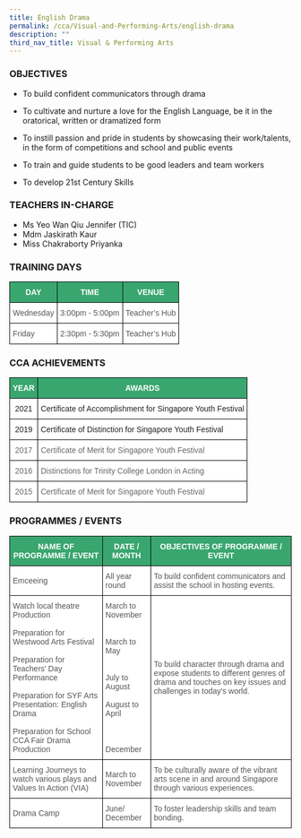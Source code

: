 ```yaml
---
title: English Drama
permalink: /cca/Visual-and-Performing-Arts/english-drama
description: ""
third_nav_title: Visual & Performing Arts
---
```

### OBJECTIVES

*   To build confident communicators through drama
*   To cultivate and nurture a love for the English Language, be it in the oratorical, written or dramatized form
*   To instill passion and pride in students by showcasing their work/talents, in the form of competitions and school and public events  
    
*   To train and guide students to be good leaders and team workers
*   To develop 21st Century Skills

  

### TEACHERS IN-CHARGE

*   Ms Yeo Wan Qiu Jennifer (TIC)
*   Mdm Jaskirath Kaur
*   Miss Chakraborty Priyanka   
    

  

### TRAINING DAYS
<style type="text/css">
.tg  {border-collapse:collapse;border-spacing:0;}
.tg td{border-color:black;border-style:solid;border-width:1px;font-family:Arial, sans-serif;font-size:14px;
  overflow:hidden;padding:10px 5px;word-break:normal;}
.tg th{border-color:black;border-style:solid;border-width:1px;font-family:Arial, sans-serif;font-size:14px;
  font-weight:normal;overflow:hidden;padding:10px 5px;word-break:normal;}
.tg .tg-k0s0{background-color:#3AA66F;color:#FFF;font-weight:bold;text-align:center;vertical-align:middle}
.tg .tg-mwz3{background-color:#FFF;color:#565656;text-align:left;vertical-align:middle}
</style>
<table class="tg">
<thead>
  <tr>
    <th class="tg-k0s0"><span style="color:#FFF;background-color:#3AA66F">DAY</span></th>
    <th class="tg-k0s0"><span style="color:#FFF;background-color:#3AA66F">TIME</span></th>
    <th class="tg-k0s0"><span style="color:#FFF;background-color:#3AA66F">VENUE</span></th>
  </tr>
</thead>
<tbody>
  <tr>
    <td class="tg-mwz3"><span style="color:#565656">Wednesday</span></td>
    <td class="tg-mwz3"><span style="color:#565656">3:00pm - 5:00pm</span></td>
    <td class="tg-mwz3"><span style="color:#565656">Teacher’s Hub</span></td>
  </tr>
  <tr>
    <td class="tg-mwz3"><span style="color:#565656">Friday</span></td>
    <td class="tg-mwz3"><span style="color:#565656">2:30pm - 5:30pm</span></td>
    <td class="tg-mwz3"><span style="color:#565656">Teacher’s Hub</span></td>
  </tr>
</tbody>
</table>

### CCA ACHIEVEMENTS

<style type="text/css">
.tg  {border-collapse:collapse;border-spacing:0;}
.tg td{border-color:black;border-style:solid;border-width:1px;font-family:Arial, sans-serif;font-size:14px;
  overflow:hidden;padding:10px 5px;word-break:normal;}
.tg th{border-color:black;border-style:solid;border-width:1px;font-family:Arial, sans-serif;font-size:14px;
  font-weight:normal;overflow:hidden;padding:10px 5px;word-break:normal;}
.tg .tg-k0s0{background-color:#3AA66F;color:#FFF;font-weight:bold;text-align:center;vertical-align:middle}
.tg .tg-a3j2{background-color:#FFF;color:#222;text-align:center;vertical-align:middle}
.tg .tg-1ppo{background-color:#FFF;color:#222;text-align:left;vertical-align:middle}
.tg .tg-tsok{background-color:#FFF;color:#222;text-align:left;vertical-align:top}
.tg .tg-zqva{background-color:#FFF;color:#666;text-align:center;vertical-align:top}
.tg .tg-cmm0{background-color:#FFF;color:#666;text-align:left;vertical-align:top}
</style>
<table class="tg">
<thead>
  <tr>
    <th class="tg-k0s0"><span style="color:#FFF;background-color:#3AA66F">YEAR</span></th>
    <th class="tg-k0s0"><span style="color:#FFF;background-color:#3AA66F">AWARDS</span><br></th>
  </tr>
</thead>
<tbody>
  <tr>
    <td class="tg-a3j2"><span style="color:#222;background-color:#FFF">2021</span></td>
    <td class="tg-1ppo"><span style="color:#222;background-color:#FFF">Certificate of Accomplishment for Singapore Youth Festival</span></td>
  </tr>
  <tr>
    <td class="tg-a3j2"><span style="color:#222;background-color:#FFF">2019</span></td>
    <td class="tg-tsok"><span style="color:#222;background-color:#FFF">Certificate of Distinction for Singapore Youth Festival </span></td>
  </tr>
  <tr>
    <td class="tg-zqva">2017</td>
    <td class="tg-cmm0">Certificate of Merit for Singapore Youth Festival</td>
  </tr>
  <tr>
    <td class="tg-zqva">2016</td>
    <td class="tg-cmm0">Distinctions for Trinity College London in Acting<br></td>
  </tr>
  <tr>
    <td class="tg-zqva">2015</td>
    <td class="tg-cmm0">Certificate of Merit for Singapore Youth Festival</td>
  </tr>
</tbody>
</table>

### PROGRAMMES / EVENTS

<style type="text/css">
.tg  {border-collapse:collapse;border-spacing:0;}
.tg td{border-color:black;border-style:solid;border-width:1px;font-family:Arial, sans-serif;font-size:14px;
  overflow:hidden;padding:10px 5px;word-break:normal;}
.tg th{border-color:black;border-style:solid;border-width:1px;font-family:Arial, sans-serif;font-size:14px;
  font-weight:normal;overflow:hidden;padding:10px 5px;word-break:normal;}
.tg .tg-61iw{background-color:#FFF;color:#F00;text-align:left;vertical-align:top}
.tg .tg-k0s0{background-color:#3AA66F;color:#FFF;font-weight:bold;text-align:center;vertical-align:middle}
.tg .tg-mwz3{background-color:#FFF;color:#565656;text-align:left;vertical-align:middle}
.tg .tg-njgx{background-color:#FFF;color:#565656;text-align:left;vertical-align:top}
</style>
<table class="tg">
<thead>
  <tr>
    <th class="tg-k0s0"><span style="color:#FFF;background-color:#3AA66F">NAME OF PROGRAMME / EVENT</span></th>
    <th class="tg-k0s0"><span style="color:#FFF;background-color:#3AA66F">DATE / MONTH</span></th>
    <th class="tg-k0s0"><span style="color:#FFF;background-color:#3AA66F">OBJECTIVES OF PROGRAMME / EVENT</span></th>
  </tr>
</thead>
<tbody>
  <tr>
    <td class="tg-mwz3"><span style="color:#565656">Emceeing</span></td>
    <td class="tg-mwz3"><span style="color:#565656">All year round</span></td>
    <td class="tg-mwz3"><span style="color:#565656">To build confident communicators and assist the school in hosting events.</span></td>
  </tr>
  <tr>
    <td class="tg-njgx">Watch local theatre Production<br><br>Preparation for Westwood Arts Festival<br><br>Preparation for Teachers' Day Performance<br><br>Preparation for SYF Arts Presentation: English Drama<br><br>Preparation for School CCA Fair Drama Production<br></td>
    <td class="tg-mwz3"><span style="color:#565656">March to November</span><br><br><br><span style="color:#565656">March to May</span><br><br><br><span style="color:#565656">July to August</span><br><br>August to April<br><br><br><br>December<br></td>
    <td class="tg-mwz3"><span style="color:#565656">To build character through drama and expose students to different genres of drama and touches on key issues and challenges in today's world. </span></td>
  </tr>
  <tr>
    <td class="tg-mwz3"><span style="color:#565656">Learning Journeys to watch various plays and Values In Action (VIA)</span></td>
    <td class="tg-mwz3"><span style="color:#565656">March to November</span></td>
    <td class="tg-61iw"><span style="color:#565656">To be culturally aware of the vibrant arts scene in and around Singapore through various experiences. </span></td>
  </tr>
  <tr>
    <td class="tg-mwz3"><span style="color:#565656">Drama Camp</span></td>
    <td class="tg-mwz3"><span style="color:#565656">June/ December</span></td>
    <td class="tg-mwz3"><span style="color:#565656">To foster leadership skills and team bonding.</span></td>
  </tr>
</tbody>
</table>